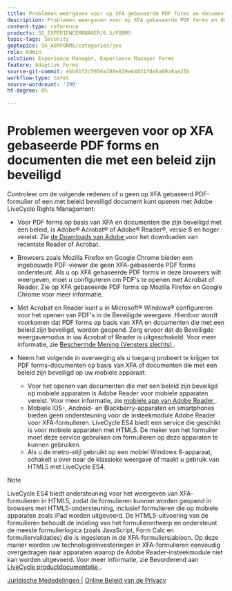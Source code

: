 ```yaml
---
title: Problemen weergeven voor op XFA gebaseerde PDF forms en documenten die met een beleid zijn beveiligd
description: Problemen weergeven voor op XFA gebaseerde PDF forms en documenten die met een beleid zijn beveiligd
content-type: reference
products: SG_EXPERIENCEMANAGER/6.5/FORMS
topic-tags: Security
geptopics: SG_AEMFORMS/categories/jee
role: Admin
solution: Experience Manager, Experience Manager Forms
feature: Adaptive Forms
source-git-commit: ebb61f2c5056a780e829e64031f8eba69a8ae25b
workflow-type: tm+mt
source-wordcount: '390'
ht-degree: 0%

---
```


# Problemen weergeven voor op XFA gebaseerde PDF forms en documenten die met een beleid zijn beveiligd

Controleer om de volgende redenen of u geen op XFA gebaseerd PDF-formulier of een met beleid beveiligd document kunt openen met Adobe LiveCycle Rights Management:

* Voor PDF forms op basis van XFA en documenten die zijn beveiligd met een beleid, is Adobe® Acrobat® of Adobe® Reader®, versie 8 en hoger vereist. Zie [ de Downloads van Adobe ](https://www.adobe.com/downloads.html) voor het downloaden van recentste Reader of Acrobat.
* Browsers zoals Mozilla Firefox en Google Chrome bieden een ingebouwde PDF-viewer die geen XFA-gebaseerde PDF forms ondersteunt. Als u op XFA gebaseerde PDF forms in deze browsers wilt weergeven, moet u configureren om PDF&#39;s te openen met Acrobat of Reader. Zie op XFA gebaseerde PDF forms op Mozilla Firefox en Google Chrome voor meer informatie.
* Met Acrobat en Reader kunt u in Microsoft® Windows® configureren voor het openen van PDF&#39;s in de Beveiligde weergave. Hierdoor wordt voorkomen dat PDF forms op basis van XFA en documenten die met een beleid zijn beveiligd, worden geopend. Zorg ervoor dat de Beveiligde weergavemodus in uw Acrobat of Reader is uitgeschakeld. Voor meer informatie, zie [ Beschermde Mening (Vensters slechts) ](https://helpx.adobe.com/acrobat/kb/end-of-support-acrobat-x-reader-x.html).
* Neem het volgende in overweging als u toegang probeert te krijgen tot PDF forms-documenten op basis van XFA of documenten die met een beleid zijn beveiligd op uw mobiele apparaat:

   * Voor het openen van documenten die met een beleid zijn beveiligd op mobiele apparaten is Adobe Reader voor mobiele apparaten vereist. Voor meer informatie, zie [ mobiele app van Adobe Reader ](https://www.adobe.com/in/acrobat/mobile/acrobat-reader.html).
   * Mobiele iOS-, Android- en Blackberry-apparaten en smartphones bieden geen ondersteuning voor de insteekmodule Adobe Reader voor XFA-formulieren. LiveCycle ES4 biedt een service die geschikt is voor mobiele apparaten met HTML5. De maker van het formulier moet deze service gebruiken om formulieren op deze apparaten te kunnen gebruiken.
   * Als u de metro-stijl gebruikt op een mobiel Windows 8-apparaat, schakelt u over naar de klassieke weergave of maakt u gebruik van HTML5 met LiveCycle ES4.

>[!NOTE]
>
>LiveCycle ES4 biedt ondersteuning voor het weergeven van XFA-formulieren in HTML5, zodat de formulieren kunnen worden geopend in browsers met HTML5-ondersteuning, inclusief formulieren die op mobiele apparaten zoals iPad worden uitgevoerd. De HTML5-uitvoering van de formulieren behoudt de indeling van het formulierontwerp en ondersteunt de meeste formulierlogica (zoals JavaScript, Form Calc en formuliervalidaties) die is ingesloten in de XFA-formuliersjabloon. Op deze manier worden uw technologieinvesteringen in XFA-formulieren eenvoudig overgedragen naar apparaten waarop de Adobe Reader-insteekmodule niet kan worden uitgevoerd.
>Voor meer informatie, zie Bevorderend aan [ LiveCycle productdocumentatie ](https://business.adobe.com/products/experience-manager/forms/aem-forms.html).

[ Juridische Mededelingen ](https://chl-author-preview.corp.adobe.com/content/help/en/legal/legal-notices.html)    |    [ Online Beleid van de Privacy ](https://www.adobe.com/privacy.html)
